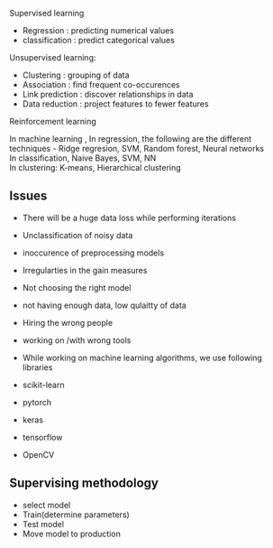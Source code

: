 Supervised learning 
- Regression : predicting numerical values
- classification : predict categorical values

Unsupervised learning:
- Clustering : grouping of data 
- Association : find frequent co-occurences
- Link prediction : discover relationships in data
- Data reduction : project features to fewer features


Reinforcement learning


In machine learning  ,
In regression, the following are the different techniques - Ridge regresion, SVM, Random forest, Neural networks
<br>
In classification, Naive Bayes, SVM, NN
<br>
In clustering: K-means, Hierarchical clustering
<br>

## Issues 
- There will be a huge data loss while performing iterations
- Unclassification of noisy data
- inoccurence of preprocessing models
-  Irregularties in the gain measures
-  Not choosing the right model
-  not having enough data, low qulaitty of data
-  Hiring the wrong people
-  working on /with wrong tools

-  While working on machine learning algorithms, we use following libraries

-  scikit-learn

- pytorch
- keras
- tensorflow

- OpenCV

## Supervising methodology
- select model
- Train(determine parameters)
- Test model
- Move model to production
